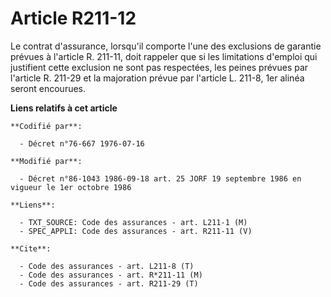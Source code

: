 # Article R211-12

Le contrat d'assurance, lorsqu'il comporte l'une des exclusions de garantie prévues à l'article R. 211-11, doit rappeler que
si les limitations d'emploi qui justifient cette exclusion ne sont pas respectées, les peines prévues par l'article R. 211-29
et la majoration prévue par l'article L. 211-8, 1er alinéa seront encourues.

**Liens relatifs à cet article**

	**Codifié par**:

	  - Décret n°76-667 1976-07-16

	**Modifié par**:

	  - Décret n°86-1043 1986-09-18 art. 25 JORF 19 septembre 1986 en vigueur le 1er octobre 1986

	**Liens**:

	  - TXT_SOURCE: Code des assurances - art. L211-1 (M)
	  - SPEC_APPLI: Code des assurances - art. R211-11 (V)

	**Cite**:

	  - Code des assurances - art. L211-8 (T)
	  - Code des assurances - art. R*211-11 (M)
	  - Code des assurances - art. R211-29 (T)
